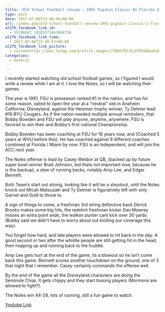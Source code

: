 ```yaml
---
title: 'Old School Football review – 1991 Pigskin Classic #1 Florida State vs #19 BYU'
type: post
date: 2017-07-06T23:40:46+00:00
url: /index.php/old-school-football-review-1991-pigskin-classic-1-florida-state-vs-19-byu/
al2fb_facebook_link_id:
  - 55700847_10103571663664738
al2fb_facebook_link_time:
  - 2017-07-06T23:40:53+00:00
al2fb_facebook_link_picture:
  - custom=https://pbs.twimg.com/profile_images/2789370216/8765b6ba61039a987bdc1b3bc922bdbf_400x400.png
categories:
  - General

---
```

I recently started watching old school football games, so I figured I would write a review while I am at it. I love the Noles, so I will be watching their games.

The year is 1991, FSU is preseason ranked #1 in the nation, and has for some reason, opted to open the year at a &#8220;neutral&#8221; site in Anaheim California, Disneyland, against the Heisman trophy winner, Ty Detmer lead #19 BYU Cougars. As if the nation needed multiple annual reminders, that Bobby Bowden and FSU will play anyone, anytime, anywhere. FSU is favored to win their and Bobby&#8217;s first national Championship.

Bobby Bowden has been coaching at FSU for 16 years now, and (Coached 5 years at WVU before this). He has coached against 9 different coaches combined at Florida / Miami by now. FSU is an Independent, and will join the ACC next year.

The Noles offense is lead by Casey Weldon at QB, (backed up by future super bowl winner Brad Johnson, but thats not important now, because he is the backup), a slew of running backs, notably Amp Lee, and Edgar Bennett.

Both Team&#8217;s start out strong, looking like it will be a shootout, until the Noles knock out Micah Matsuzaki and Ty Detmer is figuratively left with only Garnet and Gold to throw to.

A sign of things to come, a freshman 3rd string defensive back Derick Brooks makes some big hits, the redshirt freshman kicker Dan Mowrey misses an extra point wide, the walkon punter cant kick over 30 yards (Bobby said we didn&#8217;t have to worry about out kicking our coverage this way).

You forget how hard, and late players were allowed to hit back in the day. A good second or two after the whistle people are still getting hit in the head, then hopping up and running back to the huddle.

Amp Lee gets hurt at the end of the game, its a blowout so he isn&#8217;t come back this game. Bennett scores another touchdown on the ground, one of 3 that night that I remember. Casey certainly commands the offense well. 

By the end of the game all the Disneyland characters are doing the Seminole Chop. It gets chippy and they start tossing players (Mormons are allowed to fight?).

The Noles win 44-28, lots of running, still a fun game to watch.

[Youtube Link][1]

 [1]: https://www.youtube.com/watch?v=8rOhGZRImEY